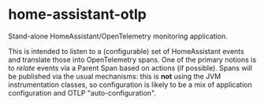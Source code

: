# home-assistant-otlp
Stand-alone HomeAssistant/OpenTelemetry monitoring application.

This is intended to listen to a (configurable) set of HomeAssistant events and translate those into OpenTelemetry spans. One of the primary notions is to _relate_ events via a Parent Span based on actions (if possible). Spans will be published via the usual mechanisms: this is **not** using the JVM instrumentation classes, so configuration is likely to be a mix of application configuration and OTLP "auto-configuration".

